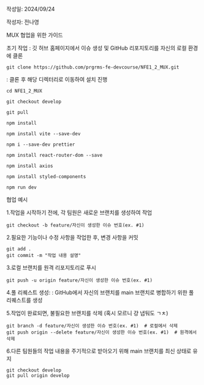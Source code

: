 작성일: 2024/09/24 

작성자: 전나영

MUX 협업을 위한 가이드

초기 작업 : 깃 허브 홈페이지에서 이슈 생성 및 GitHub 리포지토리를 자신의 로컬 환경에 클론

```
git clone https://github.com/prgrms-fe-devcourse/NFE1_2_MUX.git
```

: 클론 후 해당 디렉터리로 이동하여 설치 진행

```
cd NFE1_2_MUX

git checkout develop

git pull

npm install

npm install vite --save-dev

npm i --save-dev prettier

npm install react-router-dom --save

npm install axios

npm install styled-components

npm run dev

```

협업 예시

1.작업을 시작하기 전에, 각 팀원은 새로운 브랜치를 생성하여 작업

```
git checkout -b feature/자신이 생성한 이슈 번호(ex. #1)
```

2.필요한 기능이나 수정 사항을 작업한 후, 변경 사항을 커밋

```
git add .
git commit -m "작업 내용 설명"
```

3.로컬 브랜치를 원격 리포지토리로 푸시

```
git push -u origin feature/자신이 생성한 이슈 번호(ex. #1)
```

4.풀 리퀘스트 생성: : GitHub에서 자신의 브랜치를 main 브랜치로 병합하기 위한 풀 리퀘스트를 생성

5.작업이 완료되면, 불필요한 브랜치를 삭제 (혹시 모르니 걍 냅둬도 ㄱㅊ)

```
git branch -d feature/자신이 생성한 이슈 번호(ex. #1)  # 로컬에서 삭제
git push origin --delete feature/자신이 생성한 이슈 번호(ex. #1)  # 원격에서 삭제
```

6.다른 팀원들의 작업 내용을 주기적으로 받아오기 위해 main 브랜치를 최신 상태로 유지

```
git checkout develop
git pull origin develop
```
